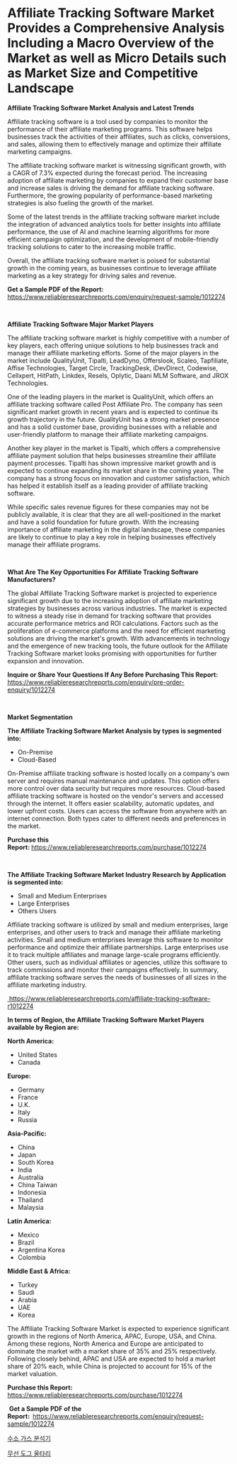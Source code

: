 <p><h1>Affiliate Tracking Software Market Provides a Comprehensive Analysis Including a Macro Overview of the Market as well as Micro Details such as Market Size and Competitive Landscape</h1></p><p><strong>Affiliate Tracking Software Market Analysis and Latest Trends</strong></p>
<p><p>Affiliate tracking software is a tool used by companies to monitor the performance of their affiliate marketing programs. This software helps businesses track the activities of their affiliates, such as clicks, conversions, and sales, allowing them to effectively manage and optimize their affiliate marketing campaigns.</p><p>The affiliate tracking software market is witnessing significant growth, with a CAGR of 7.3% expected during the forecast period. The increasing adoption of affiliate marketing by companies to expand their customer base and increase sales is driving the demand for affiliate tracking software. Furthermore, the growing popularity of performance-based marketing strategies is also fueling the growth of the market.</p><p>Some of the latest trends in the affiliate tracking software market include the integration of advanced analytics tools for better insights into affiliate performance, the use of AI and machine learning algorithms for more efficient campaign optimization, and the development of mobile-friendly tracking solutions to cater to the increasing mobile traffic.</p><p>Overall, the affiliate tracking software market is poised for substantial growth in the coming years, as businesses continue to leverage affiliate marketing as a key strategy for driving sales and revenue.</p></p>
<p><strong>Get a Sample PDF of the Report:&nbsp;</strong> <a href="https://www.reliableresearchreports.com/enquiry/request-sample/1012274">https://www.reliableresearchreports.com/enquiry/request-sample/1012274</a></p>
<p>&nbsp;</p>
<p><strong>Affiliate Tracking Software Major Market Players</strong></p>
<p><p>The affiliate tracking software market is highly competitive with a number of key players, each offering unique solutions to help businesses track and manage their affiliate marketing efforts. Some of the major players in the market include QualityUnit, Tipalti, LeadDyno, Offerslook, Scaleo, Tapfiliate, Affise Technologies, Target Circle, TrackingDesk, iDevDirect, Codewise, Cellxpert, HitPath, Linkdex, Resels, Oplytic, Daani MLM Software, and JROX Technologies.</p><p>One of the leading players in the market is QualityUnit, which offers an affiliate tracking software called Post Affiliate Pro. The company has seen significant market growth in recent years and is expected to continue its growth trajectory in the future. QualityUnit has a strong market presence and has a solid customer base, providing businesses with a reliable and user-friendly platform to manage their affiliate marketing campaigns.</p><p>Another key player in the market is Tipalti, which offers a comprehensive affiliate payment solution that helps businesses streamline their affiliate payment processes. Tipalti has shown impressive market growth and is expected to continue expanding its market share in the coming years. The company has a strong focus on innovation and customer satisfaction, which has helped it establish itself as a leading provider of affiliate tracking software.</p><p>While specific sales revenue figures for these companies may not be publicly available, it is clear that they are all well-positioned in the market and have a solid foundation for future growth. With the increasing importance of affiliate marketing in the digital landscape, these companies are likely to continue to play a key role in helping businesses effectively manage their affiliate programs.</p></p>
<p>&nbsp;</p>
<p><strong>What Are The Key Opportunities For Affiliate Tracking Software Manufacturers?</strong></p>
<p><p>The global Affiliate Tracking Software market is projected to experience significant growth due to the increasing adoption of affiliate marketing strategies by businesses across various industries. The market is expected to witness a steady rise in demand for tracking software that provides accurate performance metrics and ROI calculations. Factors such as the proliferation of e-commerce platforms and the need for efficient marketing solutions are driving the market's growth. With advancements in technology and the emergence of new tracking tools, the future outlook for the Affiliate Tracking Software market looks promising with opportunities for further expansion and innovation.</p></p>
<p><strong>Inquire or Share Your Questions If Any Before Purchasing This Report:</strong> <a href="https://www.reliableresearchreports.com/enquiry/pre-order-enquiry/1012274">https://www.reliableresearchreports.com/enquiry/pre-order-enquiry/1012274</a></p>
<p>&nbsp;</p>
<p><strong>Market Segmentation</strong></p>
<p><strong>The Affiliate Tracking Software Market Analysis by types is segmented into:</strong></p>
<p><ul><li>On-Premise</li><li>Cloud-Based</li></ul></p>
<p><p>On-Premise affiliate tracking software is hosted locally on a company's own server and requires manual maintenance and updates. This option offers more control over data security but requires more resources. Cloud-based affiliate tracking software is hosted on the vendor's servers and accessed through the internet. It offers easier scalability, automatic updates, and lower upfront costs. Users can access the software from anywhere with an internet connection. Both types cater to different needs and preferences in the market.</p></p>
<p><strong>Purchase this Report:&nbsp;</strong><a href="https://www.reliableresearchreports.com/purchase/1012274">https://www.reliableresearchreports.com/purchase/1012274</a></p>
<p>&nbsp;</p>
<p><strong>The Affiliate Tracking Software Market Industry Research by Application is segmented into:</strong></p>
<p><ul><li>Small and Medium Enterprises</li><li>Large Enterprises</li><li>Others Users</li></ul></p>
<p><p>Affiliate tracking software is utilized by small and medium enterprises, large enterprises, and other users to track and manage their affiliate marketing activities. Small and medium enterprises leverage this software to monitor performance and optimize their affiliate partnerships. Large enterprises use it to track multiple affiliates and manage large-scale programs efficiently. Other users, such as individual affiliates or agencies, utilize this software to track commissions and monitor their campaigns effectively. In summary, affiliate tracking software serves the needs of businesses of all sizes in the affiliate marketing industry.</p></p>
<p><a href="https://www.reliableresearchreports.com/affiliate-tracking-software-r1012274">&nbsp;https://www.reliableresearchreports.com/affiliate-tracking-software-r1012274</a></p>
<p><strong>In terms of Region, the Affiliate Tracking Software Market Players available by Region are:</strong></p>
<p>
    <p> <strong> North America: </strong>
        <ul>
            <li>United States</li>
            <li>Canada</li>
        </ul>
        </p> 
    <p> <strong> Europe: </strong>
        <ul>
            <li>Germany</li>
            <li>France</li>
            <li>U.K.</li>
            <li>Italy</li>
            <li>Russia</li>
        </ul>
        </p> 
    <p> <strong> Asia-Pacific: </strong>
        <ul>
            <li>China</li>
            <li>Japan</li>
            <li>South Korea</li>
            <li>India</li>
            <li>Australia</li>
            <li>China Taiwan</li>
            <li>Indonesia</li>
            <li>Thailand</li>
            <li>Malaysia</li>
        </ul>
        </p> 
    <p> <strong> Latin America: </strong>
        <ul>
            <li>Mexico</li>
            <li>Brazil</li>
            <li>Argentina Korea</li>
            <li>Colombia</li>
        </ul>
        </p> 
    <p> <strong> Middle East & Africa: </strong>
        <ul>
            <li>Turkey</li>
            <li>Saudi</li>
            <li>Arabia</li>
            <li>UAE</li>
            <li>Korea</li>
        </ul>
    </p>
    </p>
<p><p>The Affiliate Tracking Software Market is expected to experience significant growth in the regions of North America, APAC, Europe, USA, and China. Among these regions, North America and Europe are anticipated to dominate the market with a market share of 35% and 25% respectively. Following closely behind, APAC and USA are expected to hold a market share of 20% each, while China is projected to account for 15% of the market valuation.</p></p>
<p><strong>Purchase this Report: </strong><a href="https://www.reliableresearchreports.com/purchase/1012274">https://www.reliableresearchreports.com/purchase/1012274</a></p>
<p>&nbsp;<strong>Get a Sample PDF of the Report:&nbsp;&nbsp;</strong><a href="https://www.reliableresearchreports.com/enquiry/request-sample/1012274">https://www.reliableresearchreports.com/enquiry/request-sample/1012274</a></p>
<p><strong></strong></p>
<p><p><a href="https://medium.com/@cheddar67856/%EC%88%98%EC%86%8C-%EA%B0%80%EC%8A%A4-%EB%B6%84%EC%84%9D%EA%B8%B0-%EC%8B%9C%EC%9E%A5-%EC%A2%85%EB%A5%98-%EC%9D%91%EC%9A%A9-%EB%B0%8F-%EC%A7%80%EB%A6%AC%EC%97%90-%EB%8C%80%ED%95%9C-%ED%8F%AC%EA%B4%84%EC%A0%81-%ED%8F%89%EA%B0%80-a4425a1a8822">수소 가스 분석기</a></p><p><a href="https://medium.com/@sherlock567567/%EB%AC%B4%EC%84%A0-%EA%B0%9C-%EC%9A%B8%ED%83%80%EB%A6%AC-%EC%8B%9C%EC%9E%A5-%EA%B2%BD%EC%9F%81-%EB%B6%84%EC%84%9D-%EC%8B%9C%EC%9E%A5-%ED%8A%B8%EB%A0%8C%EB%93%9C-%EB%B0%8F-2031%EB%85%84%EA%B9%8C%EC%A7%80%EC%9D%98-%EC%98%88%EC%B8%A1-94c7c1ca7117">무선 도그 울타리</a></p></p>